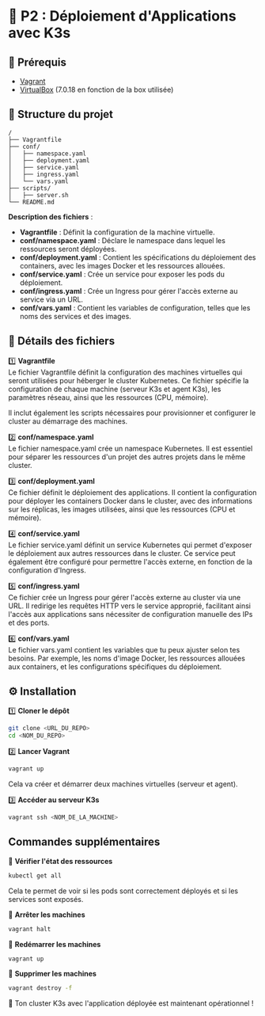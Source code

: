 # 📌 P2 : Déploiement d'Applications avec K3s

## 🚀 Prérequis
- [Vagrant](https://www.vagrantup.com/)
- [VirtualBox](https://www.virtualbox.org/) (7.0.18 en fonction de la box utilisée)

## 📂 Structure du projet

```
/
├── Vagrantfile
├── conf/
│   ├── namespace.yaml
│   ├── deployment.yaml
│   ├── service.yaml
│   ├── ingress.yaml
│   └── vars.yaml
├── scripts/
│   ├── server.sh
└── README.md
```

**Description des fichiers** :
- **Vagrantfile** : Définit la configuration de la machine virtuelle.
- **conf/namespace.yaml** : Déclare le namespace dans lequel les ressources seront déployées.
- **conf/deployment.yaml** : Contient les spécifications du déploiement des containers, avec les images Docker et les ressources allouées.
- **conf/service.yaml** : Crée un service pour exposer les pods du déploiement.
- **conf/ingress.yaml** : Crée un Ingress pour gérer l'accès externe au service via un URL.
- **conf/vars.yaml** : Contient les variables de configuration, telles que les noms des services et des images.

## 📄 Détails des fichiers

1️⃣ **Vagrantfile**  
Le fichier Vagrantfile définit la configuration des machines virtuelles qui seront utilisées pour héberger le cluster Kubernetes. Ce fichier spécifie la configuration de chaque machine (serveur K3s et agent K3s), les paramètres réseau, ainsi que les ressources (CPU, mémoire). 

Il inclut également les scripts nécessaires pour provisionner et configurer le cluster au démarrage des machines.

2️⃣ **conf/namespace.yaml**  
Le fichier namespace.yaml crée un namespace Kubernetes. Il est essentiel pour séparer les ressources d'un projet des autres projets dans le même cluster.

3️⃣ **conf/deployment.yaml**  
Ce fichier définit le déploiement des applications. Il contient la configuration pour déployer les containers Docker dans le cluster, avec des informations sur les réplicas, les images utilisées, ainsi que les ressources (CPU et mémoire).

4️⃣ **conf/service.yaml**  
Le fichier service.yaml définit un service Kubernetes qui permet d'exposer le déploiement aux autres ressources dans le cluster. Ce service peut également être configuré pour permettre l'accès externe, en fonction de la configuration d'Ingress.

5️⃣ **conf/ingress.yaml**  
Ce fichier crée un Ingress pour gérer l'accès externe au cluster via une URL. Il redirige les requêtes HTTP vers le service approprié, facilitant ainsi l'accès aux applications sans nécessiter de configuration manuelle des IPs et des ports.

6️⃣ **conf/vars.yaml**  
Le fichier vars.yaml contient les variables que tu peux ajuster selon tes besoins. Par exemple, les noms d'image Docker, les ressources allouées aux containers, et les configurations spécifiques du déploiement.

## ⚙️ Installation

1️⃣ **Cloner le dépôt**

```sh
git clone <URL_DU_REPO>
cd <NOM_DU_REPO>
```

2️⃣ **Lancer Vagrant**

```sh
vagrant up
```

Cela va créer et démarrer deux machines virtuelles (serveur et agent).

3️⃣ **Accéder au serveur K3s**  

```sh
vagrant ssh <NOM_DE_LA_MACHINE>
```


## Commandes supplémentaires

🔹 **Vérifier l'état des ressources**

```sh
kubectl get all
```

Cela te permet de voir si les pods sont correctement déployés et si les services sont exposés.

🔹 **Arrêter les machines**  
```sh
vagrant halt
```

🔹 **Redémarrer les machines**  
```sh
vagrant up
```

🔹 **Supprimer les machines**  
```sh
vagrant destroy -f
```

🎉 Ton cluster K3s avec l'application déployée est maintenant opérationnel !
